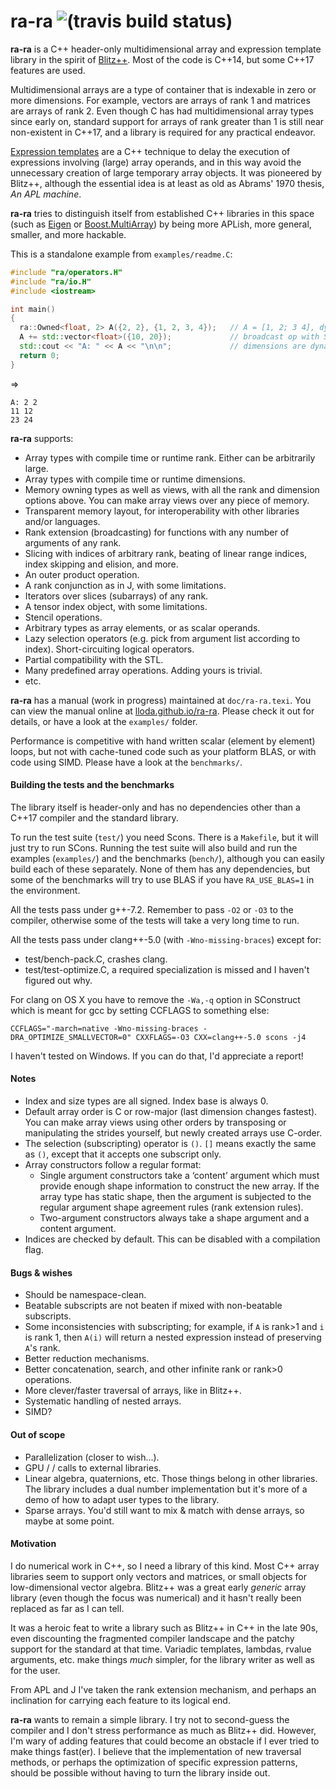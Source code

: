 

# ra-ra ![(travis build status)](https://travis-ci.org/lloda/ra-ra.svg?branch=master) #

**ra-ra** is a C++ header-only multidimensional array and expression template
library in the spirit of [Blitz++](blitz.sourceforge.net). Most of the code is
C++14, but some C++17 features are used.

Multidimensional arrays are a type of container that is indexable in zero or
more dimensions. For example, vectors are arrays of rank 1 and matrices are
arrays of rank 2. Even though C has had multidimensional array types since
early on, standard support for arrays of rank greater than 1 is still near
non-existent in C++17, and a library is required for any practical endeavor.

[Expression templates](https://en.wikipedia.org/wiki/Expression_templates) are a
C++ technique to delay the execution of expressions involving (large) array
operands, and in this way avoid the unnecessary creation of large temporary
array objects. It was pioneered by Blitz++, although the essential idea is at
least as old as Abrams' 1970 thesis, *An APL machine*.

**ra-ra** tries to distinguish itself from established C++ libraries in this
space (such as [Eigen](eigen.tuxfamily.org) or
[Boost.MultiArray](www.boost.org/doc/libs/master/libs/multi_array/doc/user.html))
by being more APLish, more general, smaller, and more hackable.

This is a standalone example from `examples/readme.C`:

```c++
#include "ra/operators.H"
#include "ra/io.H"
#include <iostream>

int main()
{
  ra::Owned<float, 2> A({2, 2}, {1, 2, 3, 4});   // A = [1, 2; 3 4], dynamic dimensions, compile-time rank
  A += std::vector<float>({10, 20});             // broadcast op with STL object
  std::cout << "A: " << A << "\n\n";             // dimensions are dynamic, so they'll be printed
  return 0;
}
```
⇒
```
A: 2 2
11 12
23 24
```

**ra-ra** supports:

* Array types with compile time or runtime rank. Either can be arbitrarily large.
* Array types with compile time or runtime dimensions.
* Memory owning types as well as views, with all the rank and dimension options above. You can make array views over any piece of memory.
* Transparent memory layout, for interoperability with other libraries and/or languages.
* Rank extension (broadcasting) for functions with any number of arguments of any rank.
* Slicing with indices of arbitrary rank, beating of linear range indices, index skipping and elision, and more.
* An outer product operation.
* A rank conjunction as in J, with some limitations.
* Iterators over slices (subarrays) of any rank.
* A tensor index object, with some limitations.
* Stencil operations.
* Arbitrary types as array elements, or as scalar operands.
* Lazy selection operators (e.g. pick from argument list according to index). Short-circuiting logical operators.
* Partial compatibility with the STL.
* Many predefined array operations. Adding yours is trivial.
* etc.

**ra-ra** has a manual (work in progress) maintained at `doc/ra-ra.texi`. You
can view the manual online at [lloda.github.io/ra-ra](https://lloda.github.io/ra-ra). Please check it
out for details, or have a look at the `examples/` folder.

Performance is competitive with hand written scalar (element by
element) loops, but not with cache-tuned code such as your platform BLAS, or
with code using SIMD. Please have a look at the `benchmarks/`.

#### Building the tests and the benchmarks

The library itself is header-only and has no dependencies other than a C++17 compiler
and the standard library.

To run the test suite (```test/```) you need Scons. There is a `Makefile`, but
it will just try to run SCons. Running the test suite will also build and run
the examples (```examples/```) and the benchmarks (```bench/```), although you
can easily build each of these separately. None of them has any dependencies,
but some of the benchmarks will try to use BLAS if you have ```RA_USE_BLAS=1```
in the environment.

All the tests pass under g++-7.2. Remember to pass `-O2` or `-O3` to the compiler,
otherwise some of the tests will take a very long time to run.

All the tests pass under clang++-5.0 (with `-Wno-missing-braces`) except for:

* test/bench-pack.C, crashes clang.
* test/test-optimize.C, a required specialization is missed and I haven't
  figured out why.

For clang on OS X you have to remove the `-Wa,-q` option in SConstruct which is
meant for gcc by setting CCFLAGS to something else:

  ```
  CCFLAGS="-march=native -Wno-missing-braces -DRA_OPTIMIZE_SMALLVECTOR=0" CXXFLAGS=-O3 CXX=clang++-5.0 scons -j4
  ```

I haven't tested on Windows. If you can do that, I'd appreciate a report!

#### Notes

* Index and size types are all signed. Index base is always 0.
* Default array order is C or row-major (last dimension changes fastest). You
  can make array views using other orders by transposing or manipulating the
  strides yourself, but newly created arrays use C-order.
* The selection (subscripting) operator is `()`. `[]` means exactly the same as `()`, except that it accepts one
  subscript only.
* Array constructors follow a regular format:
  - Single argument constructors take a ‘content’ argument which must provide
    enough shape information to construct the new array. If the array type
    has static shape, then the argument is subjected to the regular
    argument shape agreement rules (rank extension rules).
  - Two-argument constructors always take a shape argument and a content argument.
* Indices are checked by default. This can be disabled with a compilation flag.


#### Bugs & wishes

* Should be namespace-clean.
* Beatable subscripts are not beaten if mixed with non-beatable subscripts.
* Some inconsistencies with subscripting; for example, if ```A``` is rank>1 and
  ```i``` is rank 1, then ```A(i)``` will return a nested expression instead of
  preserving ```A```'s rank.
* Better reduction mechanisms.
* Better concatenation, search, and other infinite rank or rank>0
  operations.
* More clever/faster traversal of arrays, like in Blitz++.
* Systematic handling of nested arrays.
* SIMD?


#### Out of scope

* Parallelization (closer to wish...).
* GPU /  / calls to external libraries.
* Linear algebra, quaternions, etc. Those things belong in other libraries. The
  library includes a dual number implementation but it's more of a demo of how
  to adapt user types to the library.
* Sparse arrays. You'd still want to mix & match with dense arrays, so maybe at
  some point.


#### Motivation

I do numerical work in C++, so I need a library of this kind. Most C++ array
libraries seem to support only vectors and matrices, or small objects for
low-dimensional vector algebra. Blitz++ was a great early *generic* array
library (even though the focus was numerical) and it hasn't really been replaced
as far as I can tell.

It was a heroic feat to write a library such as Blitz++ in C++ in the late 90s,
even discounting the fragmented compiler landscape and the patchy support for
the standard at that time. Variadic templates, lambdas, rvalue arguments,
etc. make things *much* simpler, for the library writer as well as for the user.

From APL and J I've taken the rank extension mechanism, and perhaps an
inclination for carrying each feature to its logical end.

**ra-ra** wants to remain a simple library. I try not to second-guess the compiler and I
don't stress performance as much as Blitz++ did. However, I'm wary of adding
features that could become an obstacle if I ever tried to make things
fast(er). I believe that the implementation of new traversal methods, or perhaps
the optimization of specific expression patterns, should be possible without
having to turn the library inside out.
